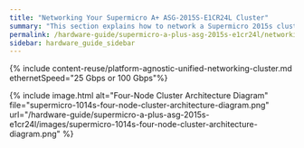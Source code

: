 ```yaml
---
title: "Networking Your Supermicro A+ ASG-2015S-E1CR24L Cluster"
summary: "This section explains how to network a Supermicro 2015s cluster, lists the networking prerequisites, outlines the recommended configuration, and explains how to connect to redundant switches or to a single switch."
permalink: /hardware-guide/supermicro-a-plus-asg-2015s-e1cr24l/networking-cluster.html
sidebar: hardware_guide_sidebar
---
```


{% include content-reuse/platform-agnostic-unified-networking-cluster.md ethernetSpeed="25 Gbps or 100 Gbps"%}

{% include image.html alt="Four-Node Cluster Architecture Diagram" file="supermicro-1014s-four-node-cluster-architecture-diagram.png" url="/hardware-guide/supermicro-a-plus-asg-2015s-e1cr24l/images/supermicro-1014s-four-node-cluster-architecture-diagram.png" %}
